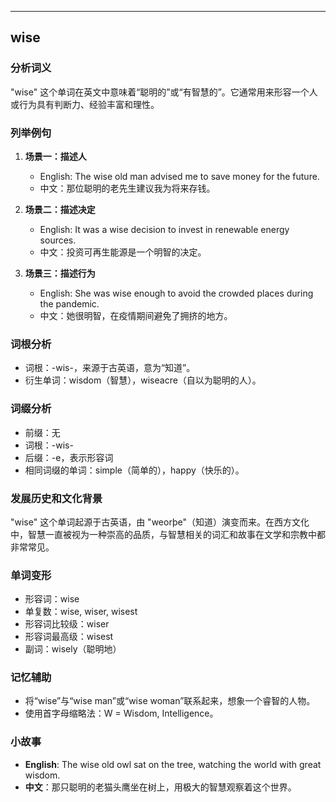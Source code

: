 
---------------
## wise
### 分析词义
"wise" 这个单词在英文中意味着“聪明的”或“有智慧的”。它通常用来形容一个人或行为具有判断力、经验丰富和理性。

### 列举例句
1. **场景一：描述人** 
   - English: The wise old man advised me to save money for the future.
   - 中文：那位聪明的老先生建议我为将来存钱。

2. **场景二：描述决定**
   - English: It was a wise decision to invest in renewable energy sources.
   - 中文：投资可再生能源是一个明智的决定。

3. **场景三：描述行为**
   - English: She was wise enough to avoid the crowded places during the pandemic.
   - 中文：她很明智，在疫情期间避免了拥挤的地方。

### 词根分析
- 词根：-wis-，来源于古英语，意为“知道”。
- 衍生单词：wisdom（智慧），wiseacre（自以为聪明的人）。

### 词缀分析
- 前缀：无
- 词根：-wis-
- 后缀：-e，表示形容词
- 相同词缀的单词：simple（简单的），happy（快乐的）。

### 发展历史和文化背景
"wise" 这个单词起源于古英语，由 "weorþe"（知道）演变而来。在西方文化中，智慧一直被视为一种崇高的品质，与智慧相关的词汇和故事在文学和宗教中都非常常见。

### 单词变形
- 形容词：wise
- 单复数：wise, wiser, wisest
- 形容词比较级：wiser
- 形容词最高级：wisest
- 副词：wisely（聪明地）

### 记忆辅助
- 将“wise”与“wise man”或“wise woman”联系起来，想象一个睿智的人物。
- 使用首字母缩略法：W = Wisdom, Intelligence。

### 小故事
- **English**: The wise old owl sat on the tree, watching the world with great wisdom.
- **中文**：那只聪明的老猫头鹰坐在树上，用极大的智慧观察着这个世界。

